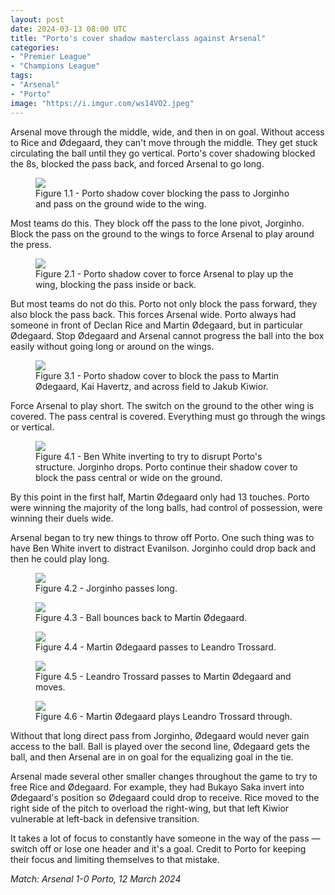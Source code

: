 ```yaml
---
layout: post
date: 2024-03-13 08:00 UTC
title: "Porto's cover shadow masterclass against Arsenal"
categories:
- "Premier League"
- "Champions League"
tags:
- "Arsenal"
- "Porto"
image: "https://i.imgur.com/ws14VO2.jpeg"
---
```


Arsenal move through the middle, wide, and then in on goal. Without access to Rice and Ødegaard, they can't move through the middle. They get stuck circulating the ball until they go vertical. Porto's cover shadowing blocked the 8s, blocked the pass back, and forced Arsenal to go long.

<!---more--->

<figure>
    <img src="https://i.imgur.com/BcTqY4h.jpeg">
    <figcaption>Figure 1.1 - Porto shadow cover blocking the pass to Jorginho and pass on the ground wide to the wing.</figcaption>
</figure>

Most teams do this. They block off the pass to the lone pivot, Jorginho. Block the pass on the ground to the wings to force Arsenal to play around the press.

<figure>
    <img src="https://i.imgur.com/ws14VO2.jpeg">
    <figcaption>Figure 2.1 - Porto shadow cover to force Arsenal to play up the wing, blocking the pass inside or back.</figcaption>
</figure> 

But most teams do not do this. Porto not only block the pass forward, they also block the pass back. This forces Arsenal wide. Porto always had someone in front of Declan Rice and Martin Ødegaard, but in particular Ødegaard. Stop Ødegaard and Arsenal cannot progress the ball into the box easily without going long or around on the wings.

<figure>
    <img src="https://i.imgur.com/yGwj5x2.jpeg">
    <figcaption>Figure 3.1 - Porto shadow cover to block the pass to Martin Ødegaard, Kai Havertz, and across field to Jakub Kiwior.</figcaption>
</figure> 

Force Arsenal to play short. The switch on the ground to the other wing is covered. The pass central is covered. Everything must go through the wings or vertical.

<figure>
    <img src="https://i.imgur.com/JNXnaTP.jpeg">
    <figcaption>Figure 4.1 - Ben White inverting to try to disrupt Porto's structure. Jorginho drops. Porto continue their shadow cover to block the pass central or wide on the ground.</figcaption>
</figure> 

By this point in the first half, Martin Ødegaard only had 13 touches. Porto were winning the majority of the long balls, had control of possession, were winning their duels wide. 

Arsenal began to try new things to throw off Porto. One such thing was to have Ben White invert to distract Evanilson. Jorginho could drop back and then he could play long.

<figure>
    <img src="https://i.imgur.com/U4uh82I.jpeg">
    <figcaption>Figure 4.2 - Jorginho passes long.</figcaption>
</figure> 

<figure>
    <img src="https://i.imgur.com/3CPbZZQ.jpeg">
    <figcaption>Figure 4.3 - Ball bounces back to Martin Ødegaard.</figcaption>
</figure> 

<figure>
    <img src="https://i.imgur.com/7z0AaHr.jpeg">
    <figcaption>Figure 4.4 - Martin Ødegaard passes to Leandro Trossard. </figcaption>
</figure> 

<figure>
    <img src="https://i.imgur.com/cgRypGW.jpeg">
    <figcaption>Figure 4.5 - Leandro Trossard passes to Martin Ødegaard and moves. </figcaption>
</figure> 

<figure>
    <img src="https://i.imgur.com/p2IwCCd.jpeg">
    <figcaption>Figure 4.6 - Martin Ødegaard plays Leandro Trossard through. </figcaption>
</figure> 

Without that long direct pass from Jorginho, Ødegaard would never gain access to the ball. Ball is played over the second line, Ødegaard gets the ball, and then Arsenal are in on goal for the equalizing goal in the tie. 

Arsenal made several other smaller changes throughout the game to try to free Rice and Ødegaard. For example, they had Bukayo Saka invert into Ødegaard's position so Ødegaard could drop to receive. Rice moved to the right side of the pitch to overload the right-wing, but that left Kiwior vulnerable at left-back in defensive transition. 

It takes a lot of focus to constantly have someone in the way of the pass — switch off or lose one header and it's a goal. Credit to Porto for keeping their focus and limiting themselves to that mistake.

*Match: Arsenal 1-0 Porto, 12 March 2024*